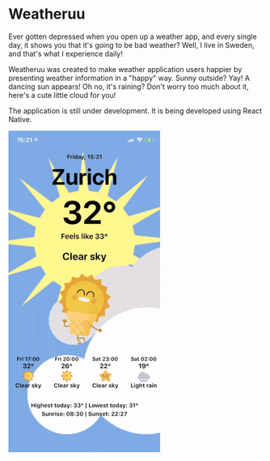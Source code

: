 # Weatheruu

Ever gotten depressed when you open up a weather app, and every single day, it shows you that it's going to be bad weather? Well, I live in Sweden, and that's what I experience daily!

Weatheruu was created to make weather application users happier by presenting weather information in a "happy" way. Sunny outside? Yay! A dancing sun appears! Oh no, it's raining? Don't worry too much about it, here's a cute little cloud for you!

The application is still under development. It is being developed using React Native.

![](readme.gif)
